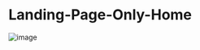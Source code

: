 # Landing-Page-Only-Home
![image](https://user-images.githubusercontent.com/76132974/151089626-a1a52aed-7e3d-4002-a3d9-4ae76c08c249.png)
